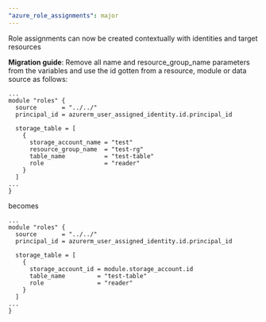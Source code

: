 ```yaml
---
"azure_role_assignments": major
---
```


Role assignments can now be created contextually with identities and target resources

**Migration guide**:
Remove all name and resource_group_name parameters from the variables and use the id gotten from a resource, module or data source as follows:
```
...
module "roles" {
  source       = "../../"
  principal_id = azurerm_user_assigned_identity.id.principal_id

  storage_table = [
    {
      storage_account_name = "test"
      resource_group_name  = "test-rg"
      table_name           = "test-table"
      role                 = "reader"
    }
  ]
...
}
```

becomes

```
...
module "roles" {
  source       = "../../"
  principal_id = azurerm_user_assigned_identity.id.principal_id

  storage_table = [
    {
      storage_account_id = module.storage_account.id
      table_name         = "test-table"
      role               = "reader"
    }
  ]
...
}
```